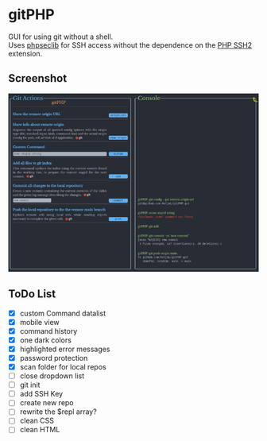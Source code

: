 # gitPHP

GUI for using git without a shell.  
Uses [phpseclib](https://phpseclib.com) for SSH access without the dependence on the [PHP SSH2](https://www.php.net/manual/en/book.ssh2.php) extension.


## Screenshot

![screenshot.png](screenshot.png) 

## ToDo List
- [x] custom Command datalist
- [x] mobile view
- [x] command history
- [x] one dark colors
- [x] highlighted error messages
- [x] password protection
- [x] scan folder for local repos
- [ ] close dropdown list
- [ ] git init
- [ ] add SSH Key
- [ ] create new repo
- [ ] rewrite the $repl array?
- [ ] clean CSS
- [ ] clean HTML